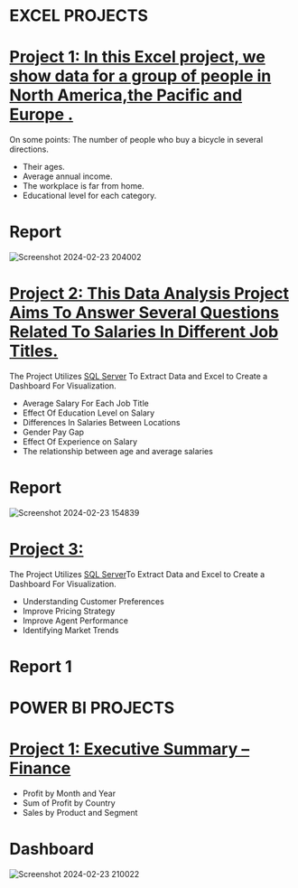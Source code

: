# EXCEL PROJECTS

# [Project 1: In this Excel project, we show data for a group of people in North America,the Pacific and Europe .](https://github.com/momo-saad/Mohamed_Portfolio/files/14389009/Excel.Project.Dataset.1.xlsx)

On some points: The number of people who buy a bicycle in several directions.
 * Their ages.
 * Average annual income.
 * The workplace is far from home.
 * Educational level for each category.

# Report
![Screenshot 2024-02-23 204002](https://github.com/momo-saad/Mohamed_Portfolio/assets/133122558/3d2d27ae-44f5-404e-9dc0-19958dc202ed)

# [Project 2: This Data Analysis Project Aims To Answer Several Questions Related To Salaries In Different Job Titles.](https://github.com/momo-saad/Mohamed_Portfolio/files/14296741/salary_prediction_data.And.Dashboard.Analysis.xlsx)

The Project Utilizes [SQL Server](https://github.com/momo-saad/Mohamed_Portfolio/blob/main/SQLQuery%20for%20project%202%20.sql) To Extract Data and Excel to Create a Dashboard For Visualization.

 *	Average Salary For Each Job Title
 *	Effect Of Education Level on Salary
 *	Differences In Salaries Between Locations
 *	Gender Pay Gap
 *	Effect Of Experience on Salary
 *	The relationship between age and average salaries

# Report 
![Screenshot 2024-02-23 154839](https://github.com/momo-saad/Mohamed_Portfolio/assets/133122558/03a9840c-5ec8-4592-81ad-c3b5cbcfc19c)

# [Project 3:](https://github.com/momo-saad/Mohamed_Portfolio/files/14450017/Car.Sales.xlsx.-.car_data.xlsx)
The Project Utilizes [SQL Server](https://github.com/momo-saad/Mohamed_Portfolio/blob/main/SQLQuery%20Project%203.sql)To Extract Data and Excel to Create a Dashboard For Visualization.
 *  Understanding Customer Preferences
 *  Improve Pricing Strategy
 *  Improve Agent Performance
 *  Identifying Market Trends
# Report 1


# POWER BI PROJECTS

# [Project 1: Executive Summary – Finance](https://github.com/momo-saad/Mohamed_Portfolio/blob/main/project%201.pbix)

*  Profit by Month and Year
*  Sum of Profit by Country
*  Sales by Product and Segment

# Dashboard
![Screenshot 2024-02-23 210022](https://github.com/momo-saad/Mohamed_Portfolio/assets/133122558/4433ce0b-067a-4f0d-b1c3-d6eb005cd082)


